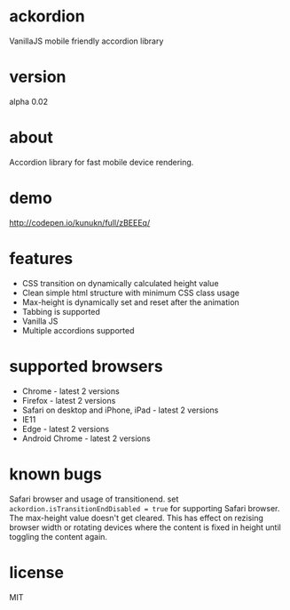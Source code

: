 # ackordion
VanillaJS mobile friendly accordion library

# version
alpha 0.02

# about
Accordion library for fast mobile device rendering. 

# demo
http://codepen.io/kunukn/full/zBEEEq/

# features
* CSS transition on dynamically calculated height value
* Clean simple html structure with minimum CSS class usage 
* Max-height is dynamically set and reset after the animation
* Tabbing is supported
* Vanilla JS
* Multiple accordions supported

# supported browsers
* Chrome - latest 2 versions
* Firefox - latest 2 versions
* Safari on desktop and iPhone, iPad - latest 2 versions
* IE11
* Edge - latest 2 versions
* Android Chrome - latest 2 versions


# known bugs
Safari browser and usage of transitionend. 
set `ackordion.isTransitionEndDisabled = true` for supporting Safari browser. The max-height value doesn't get cleared.
This has effect on rezising browser width or rotating devices where the content is fixed in height until toggling the content again.

# license
MIT
